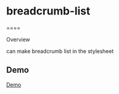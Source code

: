 # breadcrumb-list
====

Overview

can make breadcrumb list in the stylesheet

## Demo
[Demo](http://style-type.net/githubDemo/breadcrumblist/)
